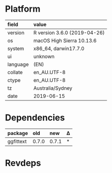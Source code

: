 # Platform

|field    |value                        |
|:--------|:----------------------------|
|version  |R version 3.6.0 (2019-04-26) |
|os       |macOS High Sierra 10.13.6    |
|system   |x86_64, darwin17.7.0         |
|ui       |unknown                      |
|language |(EN)                         |
|collate  |en_AU.UTF-8                  |
|ctype    |en_AU.UTF-8                  |
|tz       |Australia/Sydney             |
|date     |2019-06-15                   |

# Dependencies

|package   |old   |new   |Δ  |
|:---------|:-----|:-----|:--|
|ggfittext |0.7.0 |0.7.1 |*  |

# Revdeps

